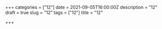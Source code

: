 +++
categories = ["12"]
date = 2021-09-05T16:00:00Z
description = "12"
draft = true
slug = "12"
tags = ["12"]
title = "12"

+++
